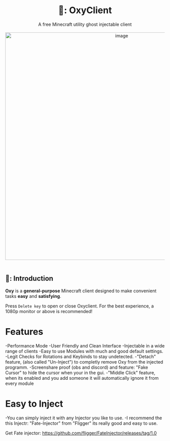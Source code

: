 <h1 align="center">🌌: OxyClient</h1>
<div align="center">A free Minecraft utility ghost injectable client</div>
<br>
<div align="center">
	<img src="<img width="1280" height="720" alt="image" src="https://github.com/glu3st1ff/Oxyclient/blob/main/image.png" />
</div>
<div>&nbsp;</div>

## 🌌: Introduction

**Oxy** is a **general-purpose** Minecraft client designed to make convenient tasks **easy** and **satisfying**.

Press `Delete key` to open or close Oxyclient. For the best experience, a 1080p monitor or above is recommended!

# Features
-Performance Mode
-User Friendly and Clean Interface
-Injectable in a wide range of clients
-Easy to use Modules with much and good default settings.
-Legit Checks for Rotations and Keybinds to stay undetected.
-"Detach" feature, (also called "Un-Inject") to completly remove Oxy from the injected programm.
-Screenshare proof (obs and discord) and feature: "Fake Cursor" to hide the cursor when your in the gui.
-"Middle Click" feature, when its enabled and you add someone it will automatically ignore it from every module

# Easy to Inject
-You can simply inject it with any Injector you like to use.
-I recommend the this Injectr: "Fate-Injector" from "Fligger" its really good and easy to use.

Get Fate injector: https://github.com/fligger/FateInjector/releases/tag/1.0

